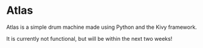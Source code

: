 # Atlas
Atlas is a simple drum machine made using Python and the Kivy framework.

It is currently not functional, but will be within the next two weeks!